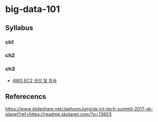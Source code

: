 # big-data-101


## Syllabus
### ch1
### ch2
### ch3
- [AWS EC2 생성 및 접속](https://github.com/higee/elastic/wiki/AWS-EC2-Instance-%EC%83%9D%EC%84%B1-%EB%B0%8F-%EC%A0%91%EC%86%8D)




## Referecencs
https://www.slideshare.net/JaehoonJung/sk-ict-tech-summit-2017-sk-planet?ref=https://readme.skplanet.com/?p=13903
